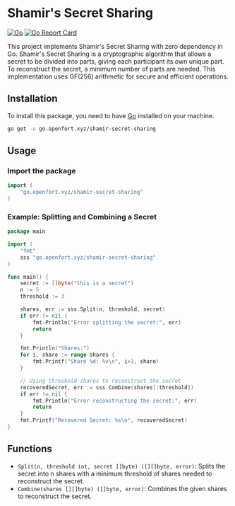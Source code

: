 # Shamir's Secret Sharing
[![Go](https://github.com/openfort-xyz/shamir-secret-sharing-go/actions/workflows/ci.yml/badge.svg)](https://github.com/openfort/shamir-secret-sharing/actions/workflows/ci.yml)
[![Go Report Card](https://goreportcard.com/badge/go.openfort.xyz/shamir-secret-sharing)](https://goreportcard.com/report/go.openfort.xyz/shamir-secret-sharing)

This project implements Shamir's Secret Sharing with zero dependency in Go. Shamir's Secret Sharing is a cryptographic algorithm that allows a secret to be divided into parts, giving each participant its own unique part. To reconstruct the secret, a minimum number of parts are needed. This implementation uses GF(256) arithmetic for secure and efficient operations.

## Installation

To install this package, you need to have [Go](https://golang.org/doc/install) installed on your machine.

```sh
go get -u go.openfort.xyz/shamir-secret-sharing
```

## Usage

### Import the package 
```go
import (
    "go.openfort.xyz/shamir-secret-sharing"
)
```

### Example: Splitting and Combining a Secret

```go
package main

import (
    "fmt"
    sss "go.openfort.xyz/shamir-secret-sharing"
)

func main() {
    secret := []byte("this is a secret")
    n := 5
    threshold := 3

    shares, err := sss.Split(n, threshold, secret)
    if err != nil {
        fmt.Println("Error splitting the secret:", err)
        return
    }

    fmt.Println("Shares:")
    for i, share := range shares {
        fmt.Printf("Share %d: %v\n", i+1, share)
    }

    // Using threshold shares to reconstruct the secret
    recoveredSecret, err := sss.Combine(shares[:threshold])
    if err != nil {
        fmt.Println("Error reconstructing the secret:", err)
        return
    }
    fmt.Printf("Recovered Secret: %s\n", recoveredSecret)
}
```

## Functions
- `Split(n, threshold int, secret []byte) ([][]byte, error)`: Splits the secret into n shares with a minimum threshold of shares needed to reconstruct the secret.
- `Combine(shares [][]byte) ([]byte, error)`: Combines the given shares to reconstruct the secret.
